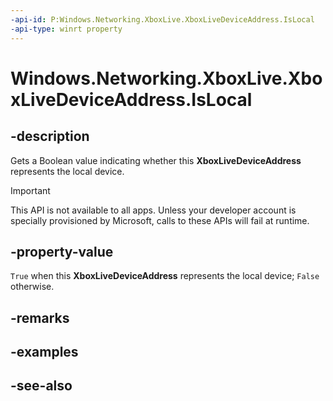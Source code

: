 ```yaml
---
-api-id: P:Windows.Networking.XboxLive.XboxLiveDeviceAddress.IsLocal
-api-type: winrt property
---
```


<!-- Property syntax
public bool IsLocal { get; }
-->

# Windows.Networking.XboxLive.XboxLiveDeviceAddress.IsLocal

## -description

Gets a Boolean value indicating whether this **XboxLiveDeviceAddress** represents the local device.

> [!IMPORTANT]
> This API is not available to all apps. Unless your developer account is specially provisioned by Microsoft, calls to these APIs will fail at runtime.

## -property-value

`True` when this **XboxLiveDeviceAddress** represents the local device; `False` otherwise.

## -remarks

## -examples

## -see-also
